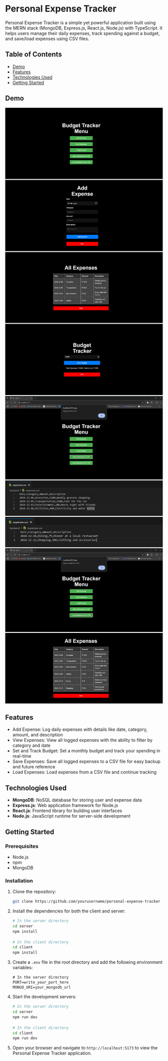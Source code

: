 # Personal Expense Tracker

Personal Expense Tracker is a simple yet powerful application built using the MERN stack (MongoDB, Express.js, React.js, Node.js) with TypeScript. It helps users manage their daily expenses, track spending against a budget, and save/load expenses using CSV files.

## Table of Contents

- [Demo](#demo)
- [Features](#features)
- [Technologies Used](#technologies-used)
- [Getting Started](#getting-started)

## Demo

![Home Page with All Buttons](https://github.com/nishantvekariya1/personal-expense-tracker/blob/master/Screenshots/1.png)
![Add Expense Page](https://github.com/nishantvekariya1/personal-expense-tracker/blob/master/Screenshots/2.png)
![All Expenses Page](https://github.com/nishantvekariya1/personal-expense-tracker/blob/master/Screenshots/3.png)
![Track Budget Page](https://github.com/nishantvekariya1/personal-expense-tracker/blob/master/Screenshots/4.png)
![Save All Expenses to CSV](https://github.com/nishantvekariya1/personal-expense-tracker/blob/master/Screenshots/5.png)
![All Expenses Saved in CSV File](https://github.com/nishantvekariya1/personal-expense-tracker/blob/master/Screenshots/6.png)
![Add Expenses Through CSV File](https://github.com/nishantvekariya1/personal-expense-tracker/blob/master/Screenshots/7.png)
![Load All Expenses from CSV](https://github.com/nishantvekariya1/personal-expense-tracker/blob/master/Screenshots/8.png)
![Updated All Expenses Page](https://github.com/nishantvekariya1/personal-expense-tracker/blob/master/Screenshots/9.png)

## Features
  - Add Expense: Log daily expenses with details like date, category, amount, and description
  - View Expenses: View all logged expenses with the ability to filter by category and date
  - Set and Track Budget: Set a monthly budget and track your spending in real-time
  - Save Expenses: Save all logged expenses to a CSV file for easy backup and future reference
  - Load Expenses: Load expenses from a CSV file and continue tracking

## Technologies Used

- **MongoDB**: NoSQL database for storing user and expense data
- **Express.js**: Web application framework for Node.js
- **React.js**: Frontend library for building user interfaces
- **Node.js**: JavaScript runtime for server-side development

## Getting Started

### Prerequisites

- Node.js
- npm
- MongoDB

### Installation

1. Clone the repository:
    ```bash
    git clone https://github.com/yourusername/personal-expense-tracker
    ```

2. Install the dependencies for both the client and server:
    ```bash
    # In the server directory
    cd server
    npm install

    # In the client directory
    cd client
    npm install
    ```

3. Create a `.env` file in the root directory and add the following environment variables:
    ```env
    # In the server directory
    PORT=write_your_port_here
    MONGO_URI=your_mongodb_url
    ```

4. Start the development servers:
    ```bash
    # In the server directory
    cd server
    npm run dev

    # In the client directory
    cd client
    npm run dev
    ```

5. Open your browser and navigate to `http://localhost:5173` to view the Personal Expense Tracker application.
